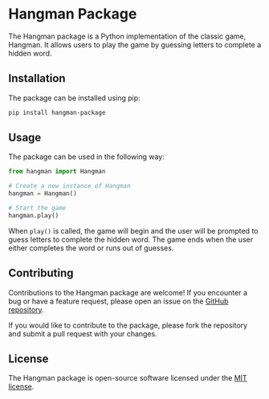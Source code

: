# Hangman Package

The Hangman package is a Python implementation of the classic game, Hangman. It allows users to play the game by guessing letters to complete a hidden word.

## Installation

The package can be installed using pip:

```bash
pip install hangman-package
```

## Usage

The package can be used in the following way:

```python
from hangman import Hangman

# Create a new instance of Hangman
hangman = Hangman()

# Start the game
hangman.play()
```

When `play()` is called, the game will begin and the user will be prompted to guess letters to complete the hidden word. The game ends when the user either completes the word or runs out of guesses.

## Contributing

Contributions to the Hangman package are welcome! If you encounter a bug or have a feature request, please open an issue on the [GitHub repository](https://github.com/viniciusenari/hangman-package).

If you would like to contribute to the package, please fork the repository and submit a pull request with your changes.

## License

The Hangman package is open-source software licensed under the [MIT license](https://opensource.org/licenses/MIT).
